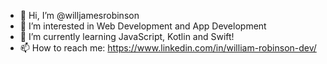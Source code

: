 - 👋 Hi, I’m @willjamesrobinson
- 👀 I’m interested in Web Development and App Development
- 🌱 I’m currently learning JavaScript, Kotlin and Swift!
- 📫 How to reach me: https://www.linkedin.com/in/william-robinson-dev/


